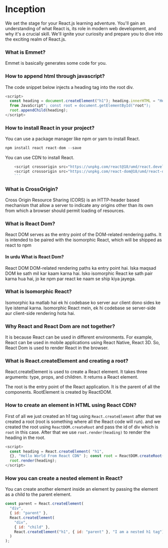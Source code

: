 # Inception

We set the stage for your React.js learning adventure. You'll gain an understanding of what React is, its role in modern web development, and why it's a crucial skill. We'll ignite your curiosity and prepare you to dive into the exciting realm of React.js.

### What is Emmet?

Emmet is basically generates some code for you.

### How to append html through javascript?

The code snippet below injects a heading tag into the root div.

```javascript
<script>
  const heading = document.createElement("h1"); heading.innerHTML = "Hello World
  from JavaScript"; const root = document.getElementById("root");
  root.appendChild(heading);
</script>
```

### How to install React in your project?

You can use a package manager like npm or yarn to install React.

```javascript
npm install react react-dom --save
```

You can use CDN to install React.

````javascript
    <script crossorigin src="https://unpkg.com/react@18/umd/react.development.js"></script>
    <script crossorigin src="https://unpkg.com/react-dom@18/umd/react-dom.development.js"></script>
    ```
````

### What is CrossOrigin?

Cross Origin Resource Sharing (CORS) is an HTTP-header based mechanism that allow a server to indicate any origins other than its own from which a browser should permit loading of resources.

### What is React Dom?

React DOM serves as the entry point of the DOM-related rendering paths. It is intended to be paired with the isomorphic React, which will be shipped as react to npm

#### In urdu What is React Dom?

React DOM DOM-related rendering paths ka entry point hai. Iska maqsad DOM ke sath mil kar kaam karna hai. Isko isomorphic React ke sath pair karna hua hai, jo ke npm par react ke naam se ship kiya jayega.

### What is Isomorphic React?

Isomorphic ka matlab hai ek hi codebase ko server aur client dono sides ke liye istemal karna. Isomorphic React mein, ek hi codebase se server-side aur client-side rendering hota hai.

### Why React and React Dom are not together?

It is because React can be used in different environments. For example, React can be used in mobile applications using React Native, React 3D. So, React Dom is used to render React in the browser.

### What is React.createElement and creating a root?

React.createElement is used to create a React element. It takes three arguments: type, props, and children. It returns a React element.

The root is the entry point of the React application. It is the parent of all the components. RootElement is created by ReactDOM.

### How to create an element in HTML using React CDN?

First of all we just created an h1 tag using `React.createElement` after that we created a root (root is something where all the React code will run). and we created the root using `ReactDOM.createRoot` and pass the id of div which is `root` in this case. After that we use `root.render(heading)` to render the heading in the root.

```javascript
<script>
  const heading = React.createElement( "h1",
  {}, "Hello World From React CDN" ); const root = ReactDOM.createRoot(document.getElementById("root"));
  root.render(heading);
</script>
```

### How you can create a nested element in React?

You can create another element inside an element by passing the element as a child to the parent element.

```javascript
const parent = React.createElement(
  "div",
  { id: "parent" },
  React.createElement(
    "div",
    { id: "child" },
    React.createElement("h1", { id: "parent" }, "I am a nested h1 tag")
  )
);
```

